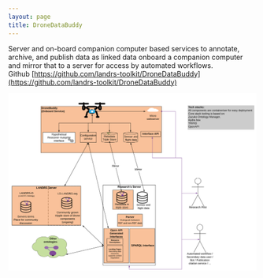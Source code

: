 ```yaml
---
layout: page
title: DroneDataBuddy
---
```


Server and on-board companion computer based services  to annotate, archive, and publish data as linked data onboard a companion computer and mirror that to a server for access by automated workflows.  
Github [https://github.com/landrs-toolkit/DroneDataBuddy](https://github.com/landrs-toolkit/DroneDataBuddy)

![](/images/DroneDataBuddy/DroneDataBuddyDemo_whitebackground.svg)
